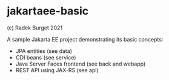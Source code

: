 # jakartaee-basic

(c) Radek Burget 2021

A sample Jakarta EE project demonstrating its basic concepts:

- JPA entities (see data)
- CDI beans (see service)
- Java Server Faces frontend (see back and webapp)
- REST API using JAX-RS (see api)

